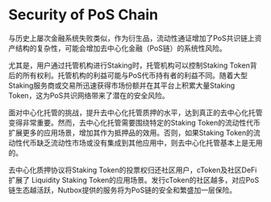 # Security of PoS Chain

与历史上屡次金融系统失败类似，作为衍生品，流动性通证增加了PoS共识链上资产结构的复杂性，可能会增加去中心化金融（PoS链）的系统性风险。

尤其是，用户通过托管机构进行Staking时，托管机构可以控制Staking Token背后的所有权利。托管机构的利益可能与PoS代币持有者的利益不同。随着大型Staking服务商或交易所迅速获得市场份额并在其平台上积累大量Staking Token，这为PoS共识网络带来了潜在的安全风险。

面对中心化托管的挑战，提升去中心化托管质押的水平，达到真正的去中心化托管变得非常重要。然而，去中心化托管需要围绕特定的Staking Token的流动性代币扩展更多的应用场景，增加其作为抵押品的效用。否则，如果Staking Token的流动性代币缺乏流动性市场或没有集成到其他应用中，则去中心化托管基本上是无用的。

去中心化质押协议将Staking Token的投票权归还社区用户，cToken及社区DeFi扩展了 Liquidity Staking Token的应用场景。发行cToken的社区越多，对应PoS链生态越活跃，Nutbox提供的服务将为PoS链的安全和繁盛加一层保险。
